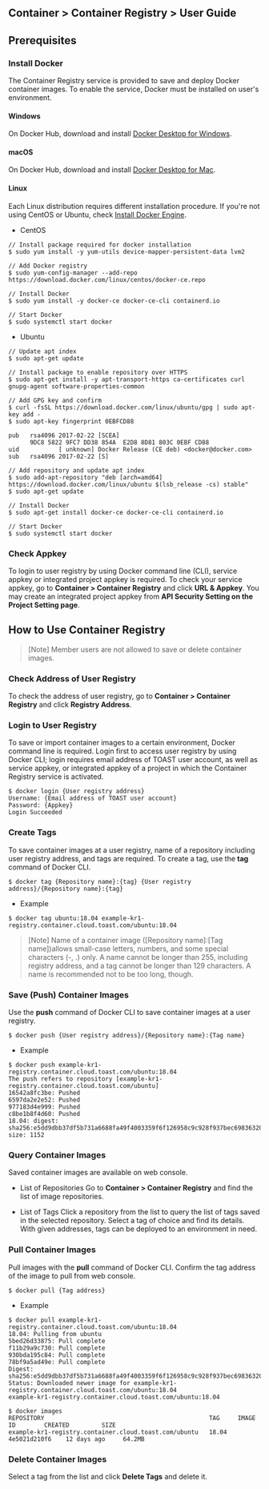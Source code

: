 ## Container > Container Registry > User Guide

## Prerequisites 
### Install Docker 
The Container Registry service is provided to save and deploy Docker container images. To enable the service, Docker must be installed on user's environment. 

#### Windows
On Docker Hub, download and install [Docker Desktop for Windows](https://hub.docker.com/editions/community/docker-ce-desktop-windows).

#### macOS
On Docker Hub, download and install [Docker Desktop for Mac](https://hub.docker.com/editions/community/docker-ce-desktop-mac).

#### Linux
Each Linux distribution requires different installation procedure. If you're not using CentOS or Ubuntu, check [Install Docker Engine](https://docs.docker.com/engine/install).

* CentOS
```
// Install package required for docker installation
$ sudo yum install -y yum-utils device-mapper-persistent-data lvm2

// Add Docker registry 
$ sudo yum-config-manager --add-repo https://download.docker.com/linux/centos/docker-ce.repo

// Install Docker 
$ sudo yum install -y docker-ce docker-ce-cli containerd.io

// Start Docker 
$ sudo systemctl start docker
```

* Ubuntu
```
// Update apt index 
$ sudo apt-get update

// Install package to enable repository over HTTPS 
$ sudo apt-get install -y apt-transport-https ca-certificates curl gnupg-agent software-properties-common

// Add GPG key and confirm 
$ curl -fsSL https://download.docker.com/linux/ubuntu/gpg | sudo apt-key add -
$ sudo apt-key fingerprint 0EBFCD88

pub   rsa4096 2017-02-22 [SCEA]
      9DC8 5822 9FC7 DD38 854A  E2D8 8D81 803C 0EBF CD88
uid           [ unknown] Docker Release (CE deb) <docker@docker.com>
sub   rsa4096 2017-02-22 [S]

// Add repository and update apt index 
$ sudo add-apt-repository "deb [arch=amd64] https://download.docker.com/linux/ubuntu $(lsb_release -cs) stable"
$ sudo apt-get update

// Install Docker
$ sudo apt-get install docker-ce docker-ce-cli containerd.io

// Start Docker 
$ sudo systemctl start docker
```

### Check Appkey 
To login to user registry by using Docker command line (CLI), service appkey or integrated project appkey is required. To check your service appkey, go to **Container > Container Registry** and click **URL & Appkey**. You may create an integrated project appkey from **API Security Setting on the Project Setting page**. 

## How to Use Container Registry 

> [Note]
> Member users are not allowed to save or delete container images.

### Check Address of User Registry
To check the address of user registry, go to **Container > Container Registry** and click **Registry Address**.

### Login to User Registry 
To save or import container images to a certain environment, Docker command line is required. Login first to access user registry by using Docker CLI; login requires email address of TOAST user account, as well as service appkey, or integrated appkey of a project in which the Container Registry service is activated.   

```
$ docker login {User registry address}
Username: {Email address of TOAST user account}
Password: {Appkey}
Login Succeeded
```

### Create Tags
To save container images at a user registry, name of a repository including user registry address, and tags are required. To create a tag, use the **tag** command of Docker CLI. 

```
$ docker tag {Repository name}:{tag} {User registry address}/{Repository name}:{tag}
```

* Example 
```
$ docker tag ubuntu:18.04 example-kr1-registry.container.cloud.toast.com/ubuntu:18.04
```

> [Note]
> Name of a container image ([Repository name]:[Tag name])allows small-case letters, numbers, and some special characters (-, .) only. A name cannot be longer than 255, including registry address, and a tag cannot be longer than 129 characters. A name is recommended not to be too long, though.   

### Save (Push) Container Images  
Use the **push** command of Docker CLI to save container images at a user registry.  

```
$ docker push {User registry address}/{Repository name}:{Tag name}
```

* Example 
```
$ docker push example-kr1-registry.container.cloud.toast.com/ubuntu:18.04
The push refers to repository [example-kr1-registry.container.cloud.toast.com/ubuntu]
16542a8fc3be: Pushed
6597da2e2e52: Pushed
977183d4e999: Pushed
c8be1b8f4d60: Pushed
18.04: digest: sha256:e5dd9dbb37df5b731a6688fa49f4003359f6f126958c9c928f937bec69836320 size: 1152
```

### Query Container Images 
Saved container images are available on web console. 

* List of Repositories 
Go to **Container > Container Registry** and find the list of image repositories.  

* List of Tags
Click a repository from the list to query the list of tags saved in the selected repository. Select a tag of choice and find its details. With given addresses, tags can be deployed to an environment in need.      

### Pull Container Images 
Pull images with the **pull** command of Docker CLI. Confirm the tag address of the image to pull from web console. 

```
$ docker pull {Tag address}
```

* Example 
```
$ docker pull example-kr1-registry.container.cloud.toast.com/ubuntu:18.04
18.04: Pulling from ubuntu
5bed26d33875: Pull complete
f11b29a9c730: Pull complete
930bda195c84: Pull complete
78bf9a5ad49e: Pull complete
Digest: sha256:e5dd9dbb37df5b731a6688fa49f4003359f6f126958c9c928f937bec69836320
Status: Downloaded newer image for example-kr1-registry.container.cloud.toast.com/ubuntu:18.04
example-kr1-registry.container.cloud.toast.com/ubuntu:18.04

$ docker images
REPOSITORY                                              TAG     IMAGE ID        CREATED         SIZE
example-kr1-registry.container.cloud.toast.com/ubuntu   18.04   4e5021d210f6    12 days ago     64.2MB
```

### Delete Container Images
Select a tag from the list and click **Delete Tags** and delete it. 
